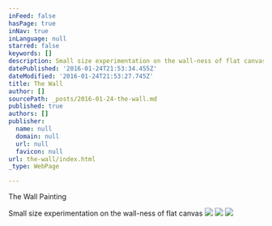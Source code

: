 ```yaml
---
inFeed: false
hasPage: true
inNav: true
inLanguage: null
starred: false
keywords: []
description: Small size experimentation on the wall-ness of flat canvas
datePublished: '2016-01-24T21:53:34.455Z'
dateModified: '2016-01-24T21:53:27.745Z'
title: The Wall
author: []
sourcePath: _posts/2016-01-24-the-wall.md
published: true
authors: []
publisher:
  name: null
  domain: null
  url: null
  favicon: null
url: the-wall/index.html
_type: WebPage

---
```

The Wall Painting

Small size experimentation on the wall-ness of flat canvas
![](https://s3-us-west-2.amazonaws.com/the-grid-img/p/6c2ffbbfd2ad60ef36b91ac5c931de056826816f.jpg)
![](https://the-grid-user-content.s3-us-west-2.amazonaws.com/84ef9def-65af-4745-9134-da211f35f99a.jpg)
![](https://the-grid-user-content.s3-us-west-2.amazonaws.com/55de230a-db0b-4b48-8ba0-faf339e7355e.jpg)